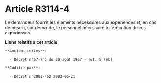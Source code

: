 # Article R3114-4

Le demandeur fournit les éléments nécessaires aux expériences et, en cas de besoin, sur demande, le personnel nécessaire à
l'exécution de ces expériences.

**Liens relatifs à cet article**

	**Anciens textes**:

	  - Décret n°67-743 du 30 août 1967 - art. 5 (Ab)

	**Codifié par**:

	  - Décret n°2003-462 2003-05-21
